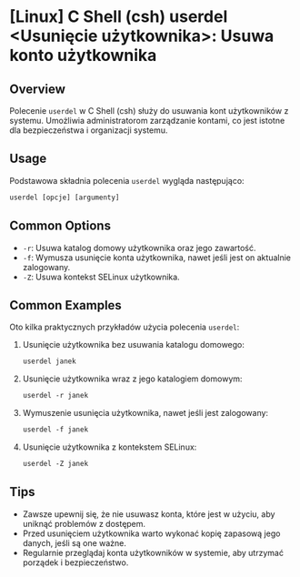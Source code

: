 # [Linux] C Shell (csh) userdel <Usunięcie użytkownika>: Usuwa konto użytkownika

## Overview
Polecenie `userdel` w C Shell (csh) służy do usuwania kont użytkowników z systemu. Umożliwia administratorom zarządzanie kontami, co jest istotne dla bezpieczeństwa i organizacji systemu.

## Usage
Podstawowa składnia polecenia `userdel` wygląda następująco:

```csh
userdel [opcje] [argumenty]
```

## Common Options
- `-r`: Usuwa katalog domowy użytkownika oraz jego zawartość.
- `-f`: Wymusza usunięcie konta użytkownika, nawet jeśli jest on aktualnie zalogowany.
- `-Z`: Usuwa kontekst SELinux użytkownika.

## Common Examples
Oto kilka praktycznych przykładów użycia polecenia `userdel`:

1. Usunięcie użytkownika bez usuwania katalogu domowego:
   ```csh
   userdel janek
   ```

2. Usunięcie użytkownika wraz z jego katalogiem domowym:
   ```csh
   userdel -r janek
   ```

3. Wymuszenie usunięcia użytkownika, nawet jeśli jest zalogowany:
   ```csh
   userdel -f janek
   ```

4. Usunięcie użytkownika z kontekstem SELinux:
   ```csh
   userdel -Z janek
   ```

## Tips
- Zawsze upewnij się, że nie usuwasz konta, które jest w użyciu, aby uniknąć problemów z dostępem.
- Przed usunięciem użytkownika warto wykonać kopię zapasową jego danych, jeśli są one ważne.
- Regularnie przeglądaj konta użytkowników w systemie, aby utrzymać porządek i bezpieczeństwo.